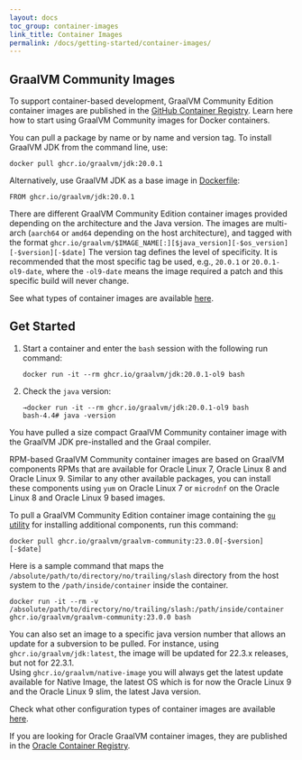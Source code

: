 ```yaml
---
layout: docs
toc_group: container-images
link_title: Container Images
permalink: /docs/getting-started/container-images/
---
```


## GraalVM Community Images

To support container-based development, GraalVM Community Edition container images are published in the [GitHub Container Registry](https://github.com/graalvm/container/pkgs/container/graalvm-community).
Learn here how to start using GraalVM Community images for Docker containers.

You can pull a package by name or by name and version tag. To install GraalVM JDK from the command line, use:
```shell
docker pull ghcr.io/graalvm/jdk:20.0.1
```

Alternatively, use GraalVM JDK as a base image in [Dockerfile](https://docs.docker.com/engine/reference/builder/):
```shell
FROM ghcr.io/graalvm/jdk:20.0.1
```

There are different GraalVM Community Edition container images provided depending on the architecture and the Java version.
The images are multi-arch (`aarch64` or `amd64` depending on the host architecture), and tagged with the format `ghcr.io/graalvm/$IMAGE_NAME[:][$java_version][-$os_version][-$version][-$date]`
The version tag defines the level of specificity. It is recommended that the most specific tag be used, e.g., `20.0.1` or `20.0.1-ol9-date`, where the `-ol9-date` means the image required a patch and this specific build will never change.

See what types of container images are available [here](https://github.com/graalvm/container).

## Get Started

1. Start a container and enter the `bash` session with the following run command:
    ```shell
    docker run -it --rm ghcr.io/graalvm/jdk:20.0.1-ol9 bash
    ```
2. Check the `java` version:
    ```shell
    →docker run -it --rm ghcr.io/graalvm/jdk:20.0.1-ol9 bash
    bash-4.4# java -version
    ```

You have pulled a size compact GraalVM Community container image with the GraalVM JDK pre-installed and the Graal compiler.

RPM-based GraalVM Community container images are based on GraalVM components RPMs that are available for Oracle Linux 7, Oracle Linux 8 and Oracle Linux 9. Similar to any other available packages, you can install these components using `yum` on Oracle Linux 7 or `microdnf` on the Oracle Linux 8 and Oracle Linux 9 based images.

To pull a GraalVM Community Edition container image containing the [`gu` utility](../../../reference-manual/graalvm-updater.md) for installing additional components, run this command:
```
docker pull ghcr.io/graalvm/graalvm-community:23.0.0[-$version][-$date]
```

Here is a sample command that maps the `/absolute/path/to/directory/no/trailing/slash` directory from the host system to the `/path/inside/container` inside the container.

```shell
docker run -it --rm -v /absolute/path/to/directory/no/trailing/slash:/path/inside/container ghcr.io/graalvm/graalvm-community:23.0.0 bash
```

You can also set an image to a specific java version number that allows an update for a subversion to be pulled.
For instance, using `ghcr.io/graalvm/jdk:latest`, the image will be updated for 22.3.x releases, but not for 22.3.1.   
Using `ghcr.io/graalvm/native-image` you will always get the latest update available for Native Image, the latest OS which is for now the Oracle Linux 9 and the Oracle Linux 9 slim, the latest Java version.

Check what other configuration types of container images are available [here](https://github.com/graalvm/container). 

If you are looking for Oracle GraalVM container images, they are published in the [Oracle Container Registry](https://container-registry.oracle.com/ords/f?p=113:10::::::).